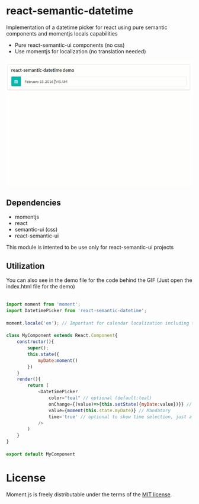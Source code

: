 # react-semantic-datetime

Implementation of a datetime picker for react using pure semantic components and momentjs locals capabilities
* Pure react-semantic-ui components (no css)
* Use momentjs for localization (no translation needed)

![Gif animation displayed in github page](https://github.com/Charlicus/react-semantic-datetime/blob/master/demo/movie.gif)

## Dependencies
* momentjs
* react
* semantic-ui (css)
* react-semantic-ui

This module is intented to be use only for react-semantic-ui projects

## Utilization

You can also see in the demo file for the code behind the GIF (Just open the index.html file for the demo)

```javascript

import moment from 'moment';
import DatetimePicker from 'react-semantic-datetime';

moment.locale('en'); // Important for calendar localization including translation (tested with 'fr' and 'en')

class MyComponent extends React.Component{
    constructor(){
        super();
        this.state({
            myDate:moment()
        })
    }
    render(){
        return (
            <DatetimePicker
                color="teal" // optional (default:teal)
                onChange={(value)=>{this.setState({myDate:value})}} // Mandatory
                value={moment(this.state.myDate)} // Mandatory
                time='true' // optional to show time selection, just a date picket if false (default:true)
            />
        )
    }
}

export default MyComponent

```

# License

Moment.js is freely distributable under the terms of the [MIT license](https://github.com/moment/moment/blob/develop/LICENSE).